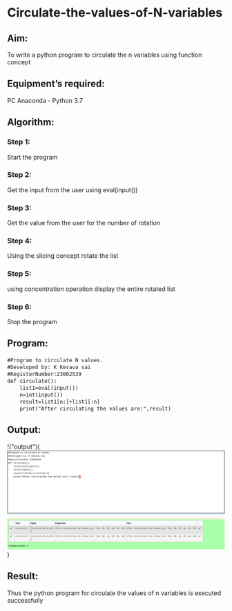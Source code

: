 # Circulate-the-values-of-N-variables
## Aim:
To write a python program to circulate the n variables using function concept
## Equipment’s required:
PC
Anaconda - Python 3.7
## Algorithm: 
### Step 1: 
Start the program
### Step 2: 
Get the input from the user using eval(input())
### Step 3: 
Get the value from the user for the number of rotation
### Step 4: 
Using the slicing concept rotate the list

### Step 5: 
using concentration operation display the entire rotated list
### Step 6: 
Stop the program
## Program:
```
#Program to circulate N values.
#Developed by: K Kesava sai
#RegisterNumber:23002539
def circulate():
    list1=eval(input())
    n=int(input())
    result=list1[n:]+list1[:n]
    print("After circulating the values are:",result)
```    
## Output:
!("output")(![Alt text](<Screenshot from 2023-10-17 14-11-22.png>))
## Result:
Thus the python program for circulate the values of n variables is executed successfully
